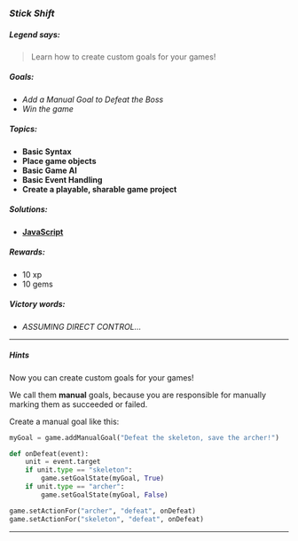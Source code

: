 ### _Stick Shift_

##### _Legend says:_
> Learn how to create custom goals for your games!

##### _Goals:_
+ _Add a Manual Goal to Defeat the Boss_
+ _Win the game_

##### _Topics:_
+ **Basic Syntax**
+ **Place game objects**
+ **Basic Game AI**
+ **Basic Event Handling**
+ **Create a playable, sharable game project**

##### _Solutions:_
+ **[JavaScript](stickShift.js)**

##### _Rewards:_
+ 10 xp
+ 10 gems

##### _Victory words:_
+ _ASSUMING DIRECT CONTROL..._

___

##### _Hints_

Now you can create custom goals for your games!

We call them **manual** goals, because you are responsible for manually marking them as succeeded or failed.

Create a manual goal like this:

```python
myGoal = game.addManualGoal("Defeat the skeleton, save the archer!")

def onDefeat(event):
    unit = event.target
    if unit.type == "skeleton":
        game.setGoalState(myGoal, True)
    if unit.type == "archer":
        game.setGoalState(myGoal, False)

game.setActionFor("archer", "defeat", onDefeat)
game.setActionFor("skeleton", "defeat", onDefeat)
```

___
